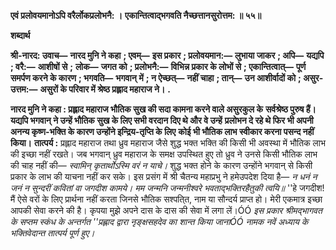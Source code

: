 **एवं प्रलोवयमानोऽपि वरैर्लोकप्रलोभनै: ।** **एकान्तित्वाद्भगवति नैच्छत्तानसुरोत्तम: ॥ ५५॥** 

**शब्दार्थ** 

**श्री-नारद: उवाच—** **नारद मुनि ने कहा** **; एवम्—** **इस प्रकार** **; प्रलोवयमान:—** **लुभाया जाकर** **; अपि—** **यद्यपि** **; वरै:—** **आशीषों से** **;** **लोक—** **जगत को** **; प्रलोभनै:—** **विभिन्न प्रकार के लोभों से** **; एकान्तित्वात्—** **पूर्ण समर्पण करने के कारण** **; भगवति—** **भगवान्** **में** **; न ऐच्छत्—** **नहीं चाहा** **; तान्—** **उन आशीर्वादों को** **; असुर-उत्तम:—** **असुरों के परिवार में श्रेष्ठ प्रह्लाद महाराज ने।** **.** 

**नारद मुनि ने कहा : प्रह्लाद महाराज भौतिक सुख की सदा कामना करने वाले असुरकुल के** **सर्वश्रेष्ठ पुरुष हैं। यद्यपि भगवान् ने उन्हें भौतिक सुख के लिए सभी वरदान दिए थे और वे उन्हें** **प्रलोभन दे रहे थे फिर भी अपनी अनन्य कृष्ण-भक्ति के कारण उन्होंने इन्द्रिय-तृप्ति के लिए** **कोई भी भौतिक लाभ स्वीकार करना पसन्द नहीं किया।** **तात्पर्य :** प्रह्लाद महाराज तथा ध्रुव महाराज जैसे शुद्ध भक्त भक्ति की किसी भी अवस्था में भौतिक लाभ की इच्छा नहीं रखते। जब भगवान् ध्रुव महाराज के समक्ष उपस्थित हुए तो ध्रुव ने उनसे किसी भौतिक लाभ की चाह नहीं की— *स्वामिन् कृतार्थोऽस्मि वरं न याचे।* शुद्ध भक्त होने के कारण उन्होंने भगवान् से किसी प्रकार के लाभ की याचना नहीं कर सके। इस प्रसंग में श्री चैतन्य महाप्रभु ने हमेउपदेश दिया है— *न धनं न जनं न सुन्दरीं कवितां वा जगदीश कामये।* *मम जन्मनि जन्मनीश्वरे भवताद्भक्तिरहैतुकी त्वयि॥* ''हे जगदीश! मैं ऐसे वरों के लिए प्रार्थना नहीं करता जिनसे भौतिक सश्पति्त, नाम या सौन्दर्य प्राप्त हो। मेरी एकमात्र इच्छा आपकी सेवा करने की है। कृपया मुझे अपने दास के दास की सेवा में लगा लें।ÓÓ *इस प्रकार श्रीमद्भागवत के सप्तम स्कंध के अन्तर्गत ''प्रह्लाद द्वारा नृङ्क्षसहदेव का शान्त किया* *जानाÓÓ नामक नवें अध्याय के भक्तिवेदान्त तात्पर्य पूर्ण हुए।* 